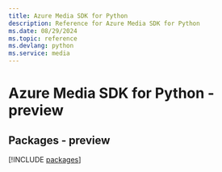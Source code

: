 ```yaml
---
title: Azure Media SDK for Python
description: Reference for Azure Media SDK for Python
ms.date: 08/29/2024
ms.topic: reference
ms.devlang: python
ms.service: media
---
```

# Azure Media SDK for Python - preview
## Packages - preview
[!INCLUDE [packages](media-index.md)]